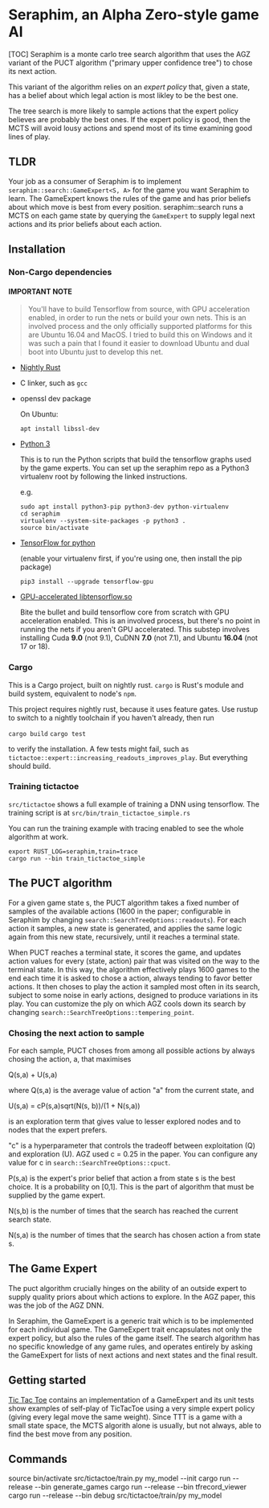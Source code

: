 # Seraphim, an Alpha Zero-style game AI

[TOC]
Seraphim is a monte carlo tree search algorithm that uses the AGZ variant of the PUCT algorithm ("primary upper confidence tree") to chose its next action.

This variant of the algorithm relies on an _expert policy_ that, given a state, has a belief about which legal action is most likley to be the best one.

The tree search is more likely to sample actions that the expert policy believes are probably the best ones. If the expert policy is good, then the MCTS will avoid lousy actions and spend most of its time examining good lines of play.


## TLDR

Your job as a consumer of Seraphim is to implement `seraphim::search::GameExpert<S, A>` for the game you want Seraphim to learn. The GameExpert knows the rules of the game and has prior beliefs about which move is best from every position. seraphim::search runs a MCTS on each game state by querying the `GameExpert` to supply legal next actions and its prior beliefs about each action. 

## Installation

### Non-Cargo dependencies
#### IMPORTANT NOTE

> You'll have to build Tensorflow from source, with GPU acceleration enabled, in order to
> run the nets or build your own nets.
> This is an involved process and the only officially supported platforms for this are Ubuntu 16.04 and MacOS.
> I tried to build this on Windows and it was such a pain that I found it easier to download Ubuntu and dual boot into Ubuntu just to develop this net.

- [Nightly Rust](https://github.com/rust-lang-nursery/rustup.rs/#other-installation-methods)
- C linker, such as `gcc`
- openssl dev package

    On Ubuntu:

    ```
    apt install libssl-dev
    ```


- [Python 3](https://www.tensorflow.org/install/install_linux#installing_with_virtualenv) 
   
   This is to run the Python scripts that build the tensorflow graphs used by the game experts. You can set up the seraphim repo as a Python3 virtualenv root by following the linked instructions.

    e.g.
   
   ```
   sudo apt install python3-pip python3-dev python-virtualenv
   cd seraphim
   virtualenv --system-site-packages -p python3 .
   source bin/activate
   ```

- [TensorFlow for python](https://www.tensorflow.org/install/install_linux#installing_with_virtualenv)
 
   (enable your virtualenv first, if you're using one, then install the pip package)
   
   ```
   pip3 install --upgrade tensorflow-gpu
   ```

- [GPU-accelerated libtensorflow.so](https://github.com/tensorflow/rust#manual-tensorflow-compilation)
   
   Bite the bullet and build tensorflow core from scratch with GPU acceleration enabled. This is an involved process, but there's no point in running the nets if you aren't GPU accelerated. This substep involves installing Cuda **9.0** (not 9.1), CuDNN **7.0** (not 7.1), and Ubuntu **16.04** (not 17 or 18).



### Cargo
This is a Cargo project, built on nightly rust. `cargo` is Rust's module and build system, equivalent to node's `npm`.

This project requires nightly rust, because it uses feature gates. Use rustup to switch to a nightly toolchain if you haven't already, then run

`cargo build`
`cargo test`

to verify the installation. A few tests might fail, such as `tictactoe::expert::increasing_readouts_improves_play`. But everything should build.

### Training tictactoe

`src/tictactoe` shows a full example of training a DNN using tensorflow. The training script is at `src/bin/train_tictactoe_simple.rs`

You can run the training example with tracing enabled to see the whole algorithm at work.

```
export RUST_LOG=seraphim,train=trace
cargo run --bin train_tictactoe_simple
```

## The PUCT algorithm

For a given game state s, the PUCT algorithm takes a fixed number of samples  of the available actions (1600 in the paper; configurable in Seraphim by changing `search::SearchTreeOptions::readouts`). For each action it samples, a new state is generated, and applies the same logic again from this new state, recursively, until it reaches a terminal state.

When PUCT reaches a terminal state, it scores the game, and updates action values for every (state, action) pair that was visited on the way to the terminal state. In this way, the algorithm effectively plays 1600 games to the end each time it is asked to chose a action, always tending to favor better actions. It then choses to play the action it sampled most often in its search, subject to some noise in early actions, designed to produce variations in its play. You can customize the ply on which AGZ cools down its search by changing `search::SearchTreeOptions::tempering_point`. 

### Chosing the next action to sample

For each sample, PUCT choses from among all possible actions by always chosing the action, a, that maximises

Q(s,a) + U(s,a)

where Q(s,a) is the average value of action "a" from the current state, and

U(s,a) = cP(s,a)sqrt(N(s, b))/(1 + N(s,a))

is an exploration term that gives value to lesser explored nodes and to nodes that the expert prefers.

"c" is a hyperparameter that controls the tradeoff between exploitation (Q) and exploration (U). AGZ used c = 0.25 in the paper. You can configure any value for c in `search::SearchTreeOptions::cpuct`.

P(s,a) is the expert's prior belief that action a from state s is the best choice. It is a probability on [0,1]. This is the part of algorithm that must be supplied by the game expert.

N(s,b) is the number of times that the search has reached the current search state.

N(s,a) is the number of times that the search has chosen action a from state s. 

## The Game Expert

The puct algorithm crucially hinges on the ability of an outside expert to supply quality priors about which actions to explore. In the AGZ paper, this was the job of the AGZ DNN.

In Seraphim, the GameExpert is a generic trait which is to be implemented for each individual game. The GameExpert trait encapsulates not only the expert policy, but also the rules of the game itself. The search algorithm has no specific knowledge of any game rules, and operates entirely by asking the GameExpert for lists of next actions and next states and the final result.

## Getting started

[Tic Tac Toe](src/tictactoe/mod.rs) contains an implementation of a GameExpert and its unit tests show examples of self-play of TicTacToe using a very simple expert policy (giving every legal move the same weight). Since TTT is a game with a small state space, the MCTS algorith alone is usually, but not always, able to find the best move from any position.

## Commands

source bin/activate
src/tictactoe/train.py my_model --init
cargo run --release --bin generate_games
cargo run --release --bin tfrecord_viewer
cargo run --release --bin debug
src/tictactoe/train/py my_model

